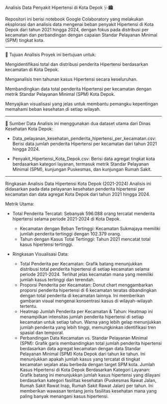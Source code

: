 Analisis Data Penyakit Hipertensi di Kota Depok 🩺🏙️

Repositori ini berisi notebook Google Colaboratory yang melakukan eksplorasi dan analisis data mengenai beban penyakit Hipertensi di Kota Depok dari tahun 2021 hingga 2024, dengan fokus pada distribusi per kecamatan dan perbandingan dengan capaian Standar Pelayanan Minimal (SPM) tingkat kota.

---

🎯 Tujuan Analisis
Proyek ini bertujuan untuk:

Mengidentifikasi total dan distribusi penderita Hipertensi berdasarkan kecamatan di Kota Depok.

Menganalisis tren tahunan kasus Hipertensi secara keseluruhan.

Membandingkan data total penderita Hipertensi per kecamatan dengan metrik Standar Pelayanan Minimal (SPM) Kota Depok.

Menyajikan visualisasi yang jelas untuk membantu pemangku kepentingan memahami beban kesehatan di setiap wilayah.

---

💾 Sumber Data
Analisis ini menggunakan dua dataset utama dari Dinas Kesehatan Kota Depok:

- Data_pelayanan_kesehatan_penderita_hipertensi_per_kecamatan.csv: Berisi data jumlah penderita Hipertensi per kecamatan dari tahun 2021 hingga 2024.

- Penyakit_Hipertensi_Kota_Depok.csv: Berisi data agregat tingkat kota berdasarkan kategori layanan, termasuk metrik Standar Pelayanan Minimal (SPM), kunjungan Puskesmas, dan kunjungan Rumah Sakit.

---

Ringkasan Analisis Data Hipertensi Kota Depok (2021-2024)
Analisis ini didasarkan pada data pelayanan kesehatan penderita hipertensi per kecamatan dan data agregat Kota Depok dari tahun 2021 hingga 2024.

Metrik Utama:
- Total Penderita Tercatat: Sebanyak 596.088 orang tercatat menderita hipertensi selama periode 2021-2024 di Kota Depok.
  - Kecamatan dengan Beban Tertinggi: Kecamatan Sukmajaya memiliki jumlah penderita tertinggi dengan 102.379 orang.
  - Tahun dengan Kasus Total Tertinggi: Tahun 2021 mencatat total kasus hipertensi tertinggi.

- Ringkasan Visualisasi Data:
  - Total Penderita per Kecamatan: Grafik batang menunjukkan distribusi total penderita hipertensi di setiap kecamatan selama periode 2021-2024. Terlihat jelas kecamatan mana yang memiliki jumlah kasus tertinggi dan terendah.
  - Proporsi Penderita per Kecamatan: Donut chart menggambarkan proporsi penderita hipertensi di 6 kecamatan teratas dibandingkan dengan total penderita di kecamatan lainnya. Ini memberikan gambaran visual mengenai konsentrasi kasus di wilayah-wilayah tertentu.
  - Heatmap Jumlah Penderita per Kecamatan & Tahun: Heatmap ini menampilkan intensitas jumlah penderita hipertensi di setiap kecamatan untuk setiap tahun. Warna yang lebih gelap menunjukkan jumlah penderita yang lebih tinggi, memungkinkan identifikasi tren spasial dan temporal.
  - Perbandingan Data Kecamatan vs. Standar Pelayanan Minimal (SPM): Grafik garis membandingkan total jumlah penderita hipertensi berdasarkan data agregat kecamatan dengan data Standar Pelayanan Minimal (SPM) Kota Depok dari tahun ke tahun. Ini menunjukkan apakah jumlah kasus yang tercatat di tingkat kecamatan sejalan atau berbeda dengan target SPM kota.
Jumlah Kasus Hipertensi di Kota Depok Berdasarkan Kategori Layanan: Grafik batang ini menunjukkan jumlah kasus hipertensi yang dilayani berdasarkan kategori fasilitas kesehatan (Puskesmas Rawat Jalan, Rumah Sakit Rawat Inap, Rumah Sakit Rawat Jalan) per tahun. Ini memberikan wawasan tentang jenis fasilitas kesehatan mana yang paling banyak menangani kasus hipertensi.
